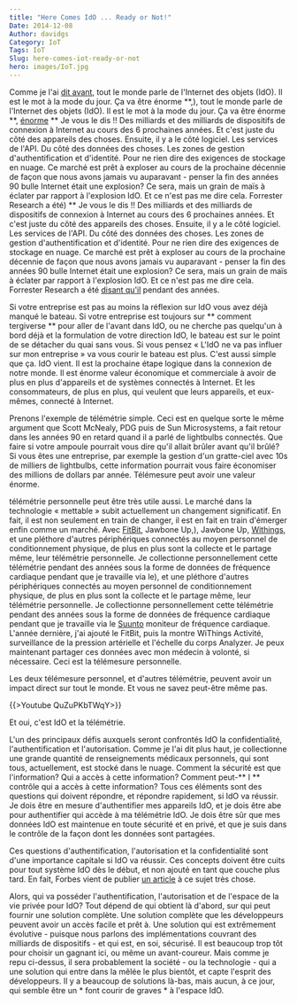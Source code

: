 ```yaml
---
title: "Here Comes IdO ... Ready or Not!"
Date: 2014-12-08
Author: davidgs
Category: IoT
Tags: IoT
Slug: here-comes-iot-ready-or-not
hero: images/IoT.jpg
---
```


Comme je l'ai [dit avant](/posts/category/iot/whos-going-to-drive-iot-innovation), tout le monde parle de l'Internet des objets (IdO). Il est le mot à la mode du jour. Ça va être énorme **,), tout le monde parle de l'Internet des objets (IdO). Il est le mot à la mode du jour. Ça va être énorme **, [énorme](http://postscapes.com/internet-of-things-market-size) ** Je vous le dis !! Des milliards et des milliards de dispositifs de connexion à Internet au cours des 6 prochaines années. Et c'est juste du côté des appareils des choses. Ensuite, il y a le côté logiciel. Les services de l'API. Du côté des données des choses. Les zones de gestion d'authentification et d'identité. Pour ne rien dire des exigences de stockage en nuage. Ce marché est prêt à exploser au cours de la prochaine décennie de façon que nous avons jamais vu auparavant - penser la fin des années 90 bulle Internet était une explosion? Ce sera, mais un grain de maïs à éclater par rapport à l'explosion IdO. Et ce n'est pas me dire cela. Forrester Research a été) ** Je vous le dis !! Des milliards et des milliards de dispositifs de connexion à Internet au cours des 6 prochaines années. Et c'est juste du côté des appareils des choses. Ensuite, il y a le côté logiciel. Les services de l'API. Du côté des données des choses. Les zones de gestion d'authentification et d'identité. Pour ne rien dire des exigences de stockage en nuage. Ce marché est prêt à exploser au cours de la prochaine décennie de façon que nous avons jamais vu auparavant - penser la fin des années 90 bulle Internet était une explosion? Ce sera, mais un grain de maïs à éclater par rapport à l'explosion IdO. Et ce n'est pas me dire cela. Forrester Research a été [disant qu'il](https://www.forrester.com/Prepare+IO+For+The+Internet+Of+Things/fulltext/-/E-RES93301) pendant des années.

Si votre entreprise est pas au moins la réflexion sur IdO vous avez déjà manqué le bateau. Si votre entreprise est toujours sur ** comment tergiverse ** pour aller de l'avant dans IdO, ou ne cherche pas quelqu'un à bord déjà et la formulation de votre direction IdO, le bateau est sur le point de se détacher du quai sans vous. Si vous pensez « L'IdO ne va pas influer sur mon entreprise » va vous courir le bateau est plus. C'est aussi simple que ça. IdO vient. Il est la prochaine étape logique dans la connexion de notre monde. Il est énorme valeur économique et commerciale à avoir de plus en plus d'appareils et de systèmes connectés à Internet. Et les consommateurs, de plus en plus, qui veulent que leurs appareils, et eux-mêmes, connecté à Internet.

Prenons l'exemple de télémétrie simple. Ceci est en quelque sorte le même argument que Scott McNealy, PDG puis de Sun Microsystems, a fait retour dans les années 90 en retard quand il a parlé de lightbulbs connectés. Que faire si votre ampoule pourrait vous dire qu'il allait brûler avant qu'il brûlé? Si vous êtes une entreprise, par exemple la gestion d'un gratte-ciel avec 10s de milliers de lightbulbs, cette information pourrait vous faire économiser des millions de dollars par année. Télémesure peut avoir une valeur énorme.

télémétrie personnelle peut être très utile aussi. Le marché dans la technologie « mettable » subit actuellement un changement significatif. En fait, il est non seulement en train de changer, il est en fait en train d'émerger enfin comme un marché. Avec [FitBit](http://www.fitbit.com/), Jawbone Up,), Jawbone Up, [Withings](http://www.withings.com/), et une pléthore d'autres périphériques connectés au moyen personnel de conditionnement physique, de plus en plus sont la collecte et le partage même, leur télémétrie personnelle. Je collectionne personnellement cette télémétrie pendant des années sous la forme de données de fréquence cardiaque pendant que je travaille via le), et une pléthore d'autres périphériques connectés au moyen personnel de conditionnement physique, de plus en plus sont la collecte et le partage même, leur télémétrie personnelle. Je collectionne personnellement cette télémétrie pendant des années sous la forme de données de fréquence cardiaque pendant que je travaille via le [Suunto](http://www.suunto.com/) moniteur de fréquence cardiaque. L'année dernière, j'ai ajouté le FitBit, puis la montre WiThings Activité, surveillance de la pression artérielle et l'échelle du corps Analyzer. Je peux maintenant partager ces données avec mon médecin à volonté, si nécessaire. Ceci est la télémesure personnelle.

Les deux télémesure personnel, et d'autres télémétrie, peuvent avoir un impact direct sur tout le monde. Et vous ne savez peut-être même pas.

{{>Youtube QuZuPKbTWqY>}}

Et oui, c'est IdO et la télémétrie.

L'un des principaux défis auxquels seront confrontés IdO la confidentialité, l'authentification et l'autorisation. Comme je l'ai dit plus haut, je collectionne une grande quantité de renseignements médicaux personnels, qui sont tous, actuellement, est stocké dans le nuage. Comment la sécurité est que l'information? Qui a accès à cette information? Comment peut-** I ** contrôle qui a accès à cette information? Tous ces éléments sont des questions qui doivent répondre, et répondre rapidement, si IdO va réussir. Je dois être en mesure d'authentifier mes appareils IdO, et je dois être abe pour authentifier qui accède à ma télémétrie IdO. Je dois être sûr que mes données IdO est maintenue en toute sécurité et en privé, et que je suis dans le contrôle de la façon dont les données sont partagées.

Ces questions d'authentification, l'autorisation et la confidentialité sont d'une importance capitale si IdO va réussir. Ces concepts doivent être cuits pour tout système IdO dès le début, et non ajouté en tant que couche plus tard. En fait, Forbes vient de publier [un article](http://www.forbes.com/sites/robertvamosi/2014/12/03/iot-trust-and-the-emerging-market-of-one/) à ce sujet très chose.

Alors, qui va posséder l'authentification, l'autorisation et de l'espace de la vie privée pour IdO? Tout dépend de qui obtient là d'abord, sur qui peut fournir une solution complète. Une solution complète que les développeurs peuvent avoir un accès facile et prêt à. Une solution qui est extrêmement évolutive - puisque nous parlons des implémentations couvrant des milliards de dispositifs - et qui est, en soi, sécurisé. Il est beaucoup trop tôt pour choisir un gagnant ici, ou même un avant-coureur. Mais comme je repu ci-dessus, il sera probablement la société - ou la technologie - qui a une solution qui entre dans la mêlée le plus bientôt, et capte l'esprit des développeurs. Il y a beaucoup de solutions là-bas, mais aucun, à ce jour, qui semble être un * font courir de graves * à l'espace IdO.
